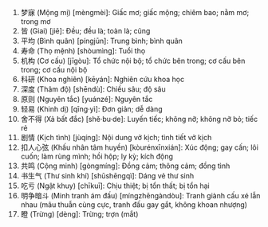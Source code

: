 1. 梦寐 (Mộng mị) [mèngmèi]: Giấc mơ; giấc mộng; chiêm bao; nằm mơ; trong mơ
2. 皆 (Giai) [jiē]: Đều; đều là; toàn là; cũng
3. 平均 (Bình quân) [píngjūn]: Trung bình; bình quân
4. 寿命 (Thọ mệnh) [shòumìng]: Tuổi thọ
5. 机构 (Cơ cấu) [jīgòu]: Tổ chức nội bộ; tổ chức bên trong; cơ cấu bên trong; cơ cấu nội bộ
6. 科研 (Khoa nghiên) [kēyán]: Nghiên cứu khoa học
7. 深度 (Thâm độ) [shēndù]: Chiều sâu; độ sâu
8. 原则 (Nguyên tắc) [yuánzé]: Nguyên tắc
9. 轻易 (Khinh dị) [qīng·yì]: Đơn giản; dễ dàng
10. 舍不得 (Xả bất đắc) [shě·bu·de]: Luyến tiếc; không nỡ; không nỡ bỏ; tiếc rẻ
11. 剧情 (Kịch tình) [jùqíng]: Nội dung vở kịch; tình tiết vở kịch
12. 扣人心弦 (Khấu nhân tâm huyền) [kòurénxīnxián]: Xúc động; gay cấn; lôi cuốn; làm rùng mình; hồi hộp; ly kỳ; kích động
13. 共鸣 (Cộng minh) [gòngmíng]: Đồng cảm; thông cảm; đồng tình
14. 书生气 (Thư sinh khí) [shūshēngqì]: Dáng vẻ thư sinh
15. 吃亏 (Ngật khuy) [chīkuī]: Chịu thiệt; bị tổn thất; bị tổn hại
16. 明争暗斗 (Minh tranh ám đấu) [míngzhēngàndòu]: Tranh giành cấu xé lẫn nhau (mâu thuẫn cùng cực, tranh đấu gay gắt, không khoan nhượng)
17. 瞪 (Trừng) [dèng]: Trừng; trợn (mắt)